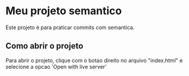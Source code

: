 # Meu projeto semantico
Este projeto é para praticar commits com semantica.

## Como abrir o projeto

Para abrir o projeto, clique com o botao direito no arquivo "index.html" e selecione a opcao 'Open with live server'